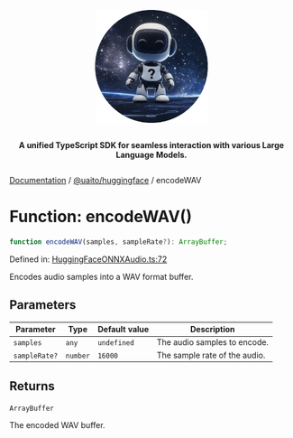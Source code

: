 <div style="display:flex; flex-direction:column; align-items:center;">
<p align="center">
  <img src="../UAITO.png" alt="UAITO Logo" width="200"/>
</p>

<p align="center">
  <strong>A unified TypeScript SDK for seamless interaction with various Large Language Models.</strong>
</p>
</div>

[Documentation](README.md) / [@uaito/huggingface](@uaito.huggingface.md) / encodeWAV

# Function: encodeWAV()

```ts
function encodeWAV(samples, sampleRate?): ArrayBuffer;
```

Defined in: [HuggingFaceONNXAudio.ts:72](https://github.com/elribonazo/uaito/blob/f7cb352fea9d23c9e96ddab16e6a9d7a49becc32/packages/huggingFace/src/HuggingFaceONNXAudio.ts#L72)

Encodes audio samples into a WAV format buffer.

## Parameters

| Parameter | Type | Default value | Description |
| ------ | ------ | ------ | ------ |
| `samples` | `any` | `undefined` | The audio samples to encode. |
| `sampleRate?` | `number` | `16000` | The sample rate of the audio. |

## Returns

`ArrayBuffer`

The encoded WAV buffer.
